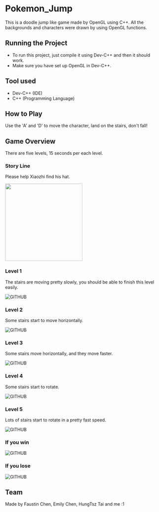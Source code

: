 # Pokemon_Jump
This is a doodle jump like game made by OpenGL using C++.
All the backgrounds and characters were drawn by using OpenGL functions.

## Running the Project
* To run this project, just compile it using Dev-C++ and then it should work.
* Make sure you have set up OpenGL in Dev-C++.

## Tool used
* Dev-C++ (IDE)
* C++ (Programming Language)

## How to Play
Use the 'A' and 'D' to move the character, land on the stairs, don't fall!

## Game Overview
There are five levels, 15 seconds per each level.

### Story Line
Please help Xiaozhi find his hat.

<img src="https://github.com/Kris-Hung/Pokemon_Jump/blob/master/pic/start.png" width="250">

### Level 1
The stairs are moving pretty slowly, you should be able to finish this level easily.

![GITHUB](https://github.com/Kris-Hung/Pokemon_Jump/blob/master/pic/level%201.png "Level One")

### Level 2
Some stairs start to move horizontally.

![GITHUB](https://github.com/Kris-Hung/Pokemon_Jump/blob/master/pic/level%202.png "Level Two")

### Level 3
Some stairs move horizontally, and they move faster.

![GITHUB](https://github.com/Kris-Hung/Pokemon_Jump/blob/master/pic/level%203.png "Level Three")

### Level 4
Some stairs start to rotate.

![GITHUB](https://github.com/Kris-Hung/Pokemon_Jump/blob/master/pic/level%204.png "Level Four")

### Level 5
Lots of stairs start to rotate in a pretty fast speed.

![GITHUB](https://github.com/Kris-Hung/Pokemon_Jump/blob/master/pic/level%205.png "Level Five")

### If you win
![GITHUB](https://github.com/Kris-Hung/Pokemon_Jump/blob/master/pic/win.png "Win")

### If you lose
![GITHUB](https://github.com/Kris-Hung/Pokemon_Jump/blob/master/pic/lose.png "Lose")


## Team
Made by Faustin Chen, Emily Chen, HungTsz Tai and me :1
